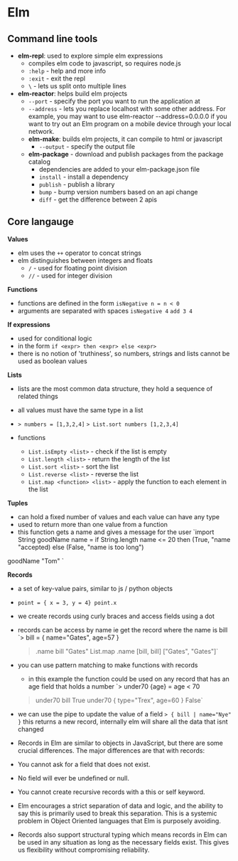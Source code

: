 # Elm
## Command line tools
* **elm-repl**: used to explore simple elm expressions
  - compiles elm code to javascript, so requires node.js
  - `:help` - help and more info
  - `:exit` - exit the repl
  - `\` - lets us split onto multiple lines
* **elm-reactor**: helps build elm projects
  - `--port` - specify the port you want to run the application at
  - `--address` - lets you replace localhost with some other address. For example, you may want to use elm-reactor --address=0.0.0.0 if you want to try out an Elm program on a mobile device through your local network.
  - **elm-make**: builds elm projects, it can compile to html or javascript
    - `--output` - specify the output file
  - **elm-package** - download and publish packages from the package catalog
    - dependencies are added to your elm-package.json file
    - `install` - install a dependency
    - `publish` - publish a library
    - `bump` - bump version numbers based on an api change
    - `diff` - get the difference between 2 apis

## Core langauge
**Values**
- elm uses the `++` operator to concat strings
- elm distinguishes between integers and floats
  * `/` - used for floating point division
  * `//` - used for integer division

**Functions**
- functions are defined in the form
`isNegative n = n < 0`
- arguments are separated with spaces
`isNegative 4`
`add 3 4`

**If expressions**
- used for conditional logic
- in the form `if <expr> then <expr> else <expr>`
- there is no notion of 'truthiness', so numbers, strings and lists cannot be used as boolean values

**Lists**
- lists are the most common data structure, they hold a sequence of related things
- all values must have the same type in a list
- `> numbers = [1,3,2,4]`
  `> List.sort numbers
     [1,2,3,4]`


- functions
  * `List.isEmpty <list>` - check if the list is empty
  * `List.length <list>` - return the length of the list
  * `List.sort <list>` - sort the list
  * `List.reverse <list>` - reverse the list
  * `List.map <function> <list>` - apply the function to each element in the list

**Tuples**
- can hold a fixed number of values and each value can have any type
- used to return more than one value from a function
 - this function gets a name and gives a message for the user
`import String
goodName name =
  if String.length name <= 20
  then (True, "name "accepted)
  else (False, "name is too long")

goodName "Tom"
`

**Records**
- a set of key-value pairs, similar to js / python objects
- `point = { x = 3, y = 4}
   point.x`
- we create records using curly braces and access fields using a dot
- records can be access by name ie get the record where the name is bill
  `> bill = { name="Gates", age=57 }
   > .name bill
      "Gates"
   > List.map .name [bill, bill]
      ["Gates", "Gates"]`
- you can use pattern matching to make functions with records
  - in this example the function could be used on any record that has an age field that holds a number
  `> under70 {age} = age < 70
   > under70 bill
      True
   > under70 { type="Trex", age=60 }
      False`
- we can use the pipe to update the value of a field
  `> { bill | name="Nye" }`
  this returns a new record, internally elm will share all the data that isnt changed

- Records in Elm are similar to objects in JavaScript, but there are some crucial differences. The major differences are that with records:
 * You cannot ask for a field that does not exist.
 * No field will ever be undefined or null.
 * You cannot create recursive records with a this or self keyword.
* Elm encourages a strict separation of data and logic, and the ability to say this is primarily used to break this separation. This is a systemic problem in Object Oriented languages that Elm is purposely avoiding.

 * Records also support structural typing which means records in Elm can be used in any situation as long as the necessary fields exist. This gives us flexibility without compromising reliability.  
